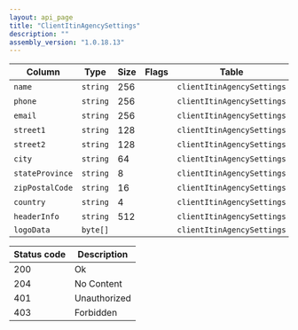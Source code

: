 ```yaml
---
layout: api_page
title: "ClientItinAgencySettings"
description: ""
assembly_version: "1.0.18.13"
---
```




| Column | Type | Size | Flags | Table | Description |
| ------ | ---- | ---- | ----- | ----- | ----------- |
| `name` | `string` | 256 |  | `clientItinAgencySettings` | 
| `phone` | `string` | 256 |  | `clientItinAgencySettings` | 
| `email` | `string` | 256 |  | `clientItinAgencySettings` | 
| `street1` | `string` | 128 |  | `clientItinAgencySettings` | 
| `street2` | `string` | 128 |  | `clientItinAgencySettings` | 
| `city` | `string` | 64 |  | `clientItinAgencySettings` | 
| `stateProvince` | `string` | 8 |  | `clientItinAgencySettings` | 
| `zipPostalCode` | `string` | 16 |  | `clientItinAgencySettings` | 
| `country` | `string` | 4 |  | `clientItinAgencySettings` | 
| `headerInfo` | `string` | 512 |  | `clientItinAgencySettings` | 
| `logoData` | `byte[]` |  |  | `clientItinAgencySettings` | 

| Status code | Description |
| ----------- | ----------- |
| 200 | Ok |
| 204 | No Content |
| 401 | Unauthorized |
| 403 | Forbidden |


